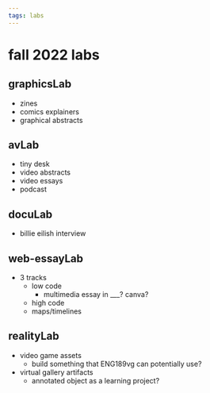 ```yaml
---
tags: labs
---
```


# fall 2022 labs

## graphicsLab
* zines
* comics explainers
* graphical abstracts

## avLab
* tiny desk
* video abstracts
* video essays
* podcast

## docuLab
* billie eilish interview

## web-essayLab
* 3 tracks
    * low code
        * multimedia essay in ___? canva?
    * high code
    * maps/timelines

## realityLab
* video game assets
    * build something that ENG189vg can potentially use?
* virtual gallery artifacts
    * annotated object as a learning project?